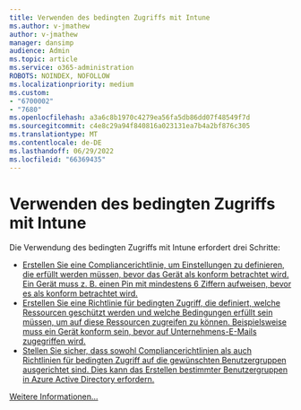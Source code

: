 ```yaml
---
title: Verwenden des bedingten Zugriffs mit Intune
ms.author: v-jmathew
author: v-jmathew
manager: dansimp
audience: Admin
ms.topic: article
ms.service: o365-administration
ROBOTS: NOINDEX, NOFOLLOW
ms.localizationpriority: medium
ms.custom:
- "6700002"
- "7680"
ms.openlocfilehash: a3a6c8b1970c4279ea56fa5db86dd07f48549f7d
ms.sourcegitcommit: c4e8c29a94f840816a023131ea7b4a2bf876c305
ms.translationtype: MT
ms.contentlocale: de-DE
ms.lasthandoff: 06/29/2022
ms.locfileid: "66369435"
---
```

# <a name="using-conditional-access-with-intune"></a>Verwenden des bedingten Zugriffs mit Intune

Die Verwendung des bedingten Zugriffs mit Intune erfordert drei Schritte:

- [Erstellen Sie eine Compliancerichtlinie, um Einstellungen zu definieren, die erfüllt werden müssen, bevor das Gerät als konform betrachtet wird. Ein Gerät muss z. B. einen Pin mit mindestens 6 Ziffern aufweisen, bevor es als konform betrachtet wird.](https://docs.microsoft.com/mem/intune/protect/create-compliance-policy)
- [Erstellen Sie eine Richtlinie für bedingten Zugriff, die definiert, welche Ressourcen geschützt werden und welche Bedingungen erfüllt sein müssen, um auf diese Ressourcen zugreifen zu können. Beispielsweise muss ein Gerät konform sein, bevor auf Unternehmens-E-Mails zugegriffen wird.](https://docs.microsoft.com/mem/intune/protect/tutorial-protect-email-on-unmanaged-devices#create-conditional-access-policies)
- [Stellen Sie sicher, dass sowohl Compliancerichtlinien als auch Richtlinien für bedingten Zugriff auf die gewünschten Benutzergruppen ausgerichtet sind. Dies kann das Erstellen bestimmter Benutzergruppen in Azure Active Directory erfordern.](https://docs.microsoft.com/troubleshoot/mem/intune/troubleshoot-conditional-access)

[Weitere Informationen...](https://docs.microsoft.com/mem/intune/protect/device-compliance-get-started)
